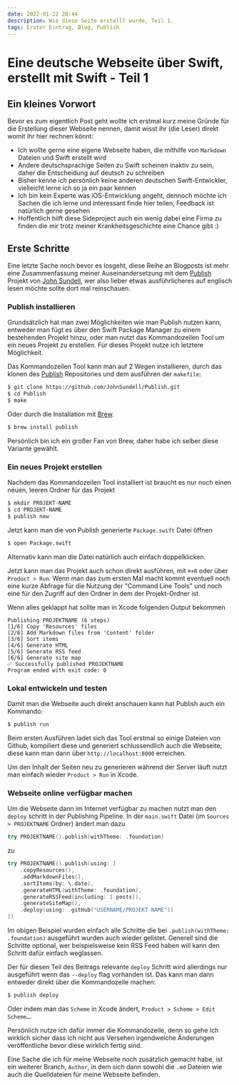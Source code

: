 ```yaml
---
date: 2022-01-22 20:44
description: Wie diese Seite erstellt wurde, Teil 1.
tags: Erster Eintrag, Blog, Publish
---
```

# Eine deutsche Webseite über Swift, erstellt mit Swift - Teil 1

## Ein kleines Vorwort

Bevor es zum eigentlich Post geht wollte ich erstmal kurz meine Gründe für die Erstellung dieser Webseite nennen, damit wisst ihr (die Leser) direkt womit ihr hier rechnen könnt: 

- Ich wollte gerne eine eigene Webseite haben, die mithilfe von `Markdown` Dateien und Swift erstellt wird
- Andere deutschsprachige Seiten zu Swift scheinen inaktiv zu sein, daher die Entscheidung auf deutsch zu schreiben
- Bisher kenne ich persönlich keine anderen deutschen Swift-Entwickler, vielleicht lerne ich so ja ein paar kennen
- Ich bin kein Experte was iOS-Entwicklung angeht, dennoch möchte ich Sachen die ich lerne und interessant finde hier teilen, Feedback ist natürlich gerne gesehen 
- Hoffentlich hilft diese Sideproject auch ein wenig dabei eine Firma zu finden die mir trotz meiner Krankheitsgeschichte eine Chance gibt :)

## Erste Schritte

Eine letzte Sache noch bevor es losgeht, diese Reihe an Blogposts ist mehr eine Zusammenfassung meiner Auseinandersetzung mit dem [Publish](https://github.com/JohnSundell/Publish) Projekt von [John Sundell](https://github.com/JohnSundell/), wer also lieber etwas ausführlicheres auf englisch lesen möchte sollte dort mal reinschauen.

### Publish installieren

Grundsätzlich hat man zwei Möglichkeiten wie man Publish nutzen kann, entweder man fügt es über den Swift Package Manager zu einem bestehenden Projekt hinzu, oder man nutzt das Kommandozeilen Tool um ein neues Projekt zu erstellen. Für dieses Projekt nutze ich letztere Möglichkeit.

Das Kommandozeilen Tool kann man auf 2 Wegen installieren, durch das klonen des [Publish](https://github.com/JohnSundell/Publish) Repositories und dem ausführen der `makefile`:

```bash
$ git clone https://github.com/JohnSundell/Publish.git
$ cd Publish
$ make
```

Oder durch die Installation mit [Brew](https://brew.sh). 

```bash
$ brew install publish
```

Persönlich bin ich ein großer Fan von Brew, daher habe ich selber diese Variante gewählt.

### Ein neues Projekt erstellen

Nachdem das Kommandozeilen Tool installiert ist braucht es nur noch einen neuen, leeren Ordner für das Projekt

```bash
$ mkdir PROJEKT-NAME
$ cd PROJEKT-NAME
$ publish new
```

Jetzt kann man die von Publish generierte `Package.swift` Datei öffnen

```bash
$ open Package.swift
```

Alternativ kann man die Datei natürlich auch einfach doppelklicken.

Jetzt kann man das Projekt auch schon direkt ausführen, mit `⌘+R` oder über `Product > Run`. Wenn man das zum ersten Mal macht kommt eventuell noch eine kurze Abfrage für die Nutzung der "Command Line Tools" und noch eine für den Zugriff auf den Ordner in dem der Projekt-Ordner ist.

Wenn alles geklappt hat sollte man in Xcode folgenden Output bekommen

```
Publishing PROJEKTNAME (6 steps)
[1/6] Copy 'Resources' files
[2/6] Add Markdown files from 'Content' folder
[3/6] Sort items
[4/6] Generate HTML
[5/6] Generate RSS feed
[6/6] Generate site map
✅ Successfully published PROJEKTNAME
Program ended with exit code: 0
```

### Lokal entwickeln und testen

Damit man die Webseite auch direkt anschauen kann hat Publish auch ein Kommando:

```bash
$ publish run
```

Beim ersten Ausführen ladet sich das Tool erstmal so einige Dateien von Github, kompiliert diese und generiert schlussendlich auch die Webseite, diese kann man dann über `http://localhost:8000` erreichen.

Um den Inhalt der Seiten neu zu generieren während der Server läuft nutzt man einfach wieder `Product > Run` in Xcode.

### Webseite online verfügbar machen

Um die Webseite dann im Internet verfügbar zu machen nutzt man den `deploy` schritt in der Publishing Pipeline. In der `main.swift` Datei (im `Sources > PROJEKTNAME` Ordner) ändert man dazu

```swift
try PROJEKTNAME().publish(withTheme: .foundation)
```

zu

```swift
try PROJEKTNAME().publish(using: [
    .copyResources(),
    .addMarkdownFiles(),
    .sortItems(by: \.date),
    .generateHTML(withTheme: .foundation),
    .generateRSSFeed(including: [.posts]),
    .generateSiteMap(),
    .deploy(using: .gitHub("USERNAME/PROJEKT-NAME"))
])
```

Im obigen Beispiel wurden einfach alle Schritte die bei `.publish(withTheme: .foundation)` ausgeführt wurden auch wieder gelistet. Generell sind die Schritte optional, wer beispielsweise kein RSS Feed haben will kann den Schritt dafür einfach weglassen. 

Der für diesen Teil des Beitrags relevante `deploy` Schritt wird allerdings nur ausgeführt wenn das `--deploy` flag vorhanden ist. Das kann man dann entweder direkt über die Kommandozeile machen:

```bash
$ publish deploy
```

Oder indem man das `Scheme` in Xcode ändert, `Product > Scheme > Edit Scheme…`.

Persönlich nutze ich dafür immer die Kommandozeile, denn so gehe ich wirklich sicher dass ich nicht aus Versehen irgendwelche Änderungen veröffentliche bevor diese wirklich fertig sind.

Eine Sache die ich für meine Webseite noch zusätzlich gemacht habe, ist ein weiterer Branch, `Author`, in dem sich dann sowohl die `.md` Dateien wie auch die Quelldateien für meine Webseite befinden.
